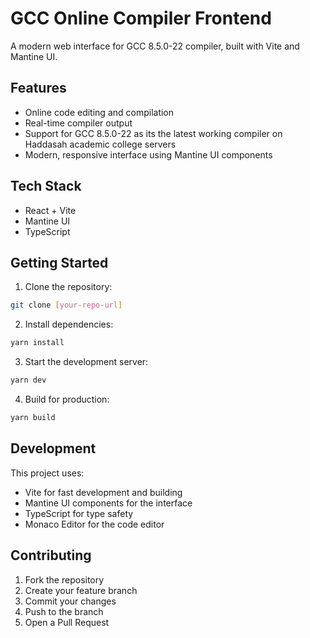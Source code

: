# GCC Online Compiler Frontend

A modern web interface for GCC 8.5.0-22 compiler, built with Vite and Mantine UI.

## Features

- Online code editing and compilation
- Real-time compiler output
- Support for GCC 8.5.0-22 as its the latest working compiler on Haddasah academic college servers
- Modern, responsive interface using Mantine UI components

## Tech Stack

- React + Vite
- Mantine UI
- TypeScript

## Getting Started

1. Clone the repository:

```bash
git clone [your-repo-url]
```

2. Install dependencies:
```bash
yarn install
```

3. Start the development server:
```bash
yarn dev
```

4. Build for production:
```bash
yarn build
```

## Development

This project uses:
- Vite for fast development and building
- Mantine UI components for the interface
- TypeScript for type safety
- Monaco Editor for the code editor

## Contributing

1. Fork the repository
2. Create your feature branch
3. Commit your changes
4. Push to the branch
5. Open a Pull Request


